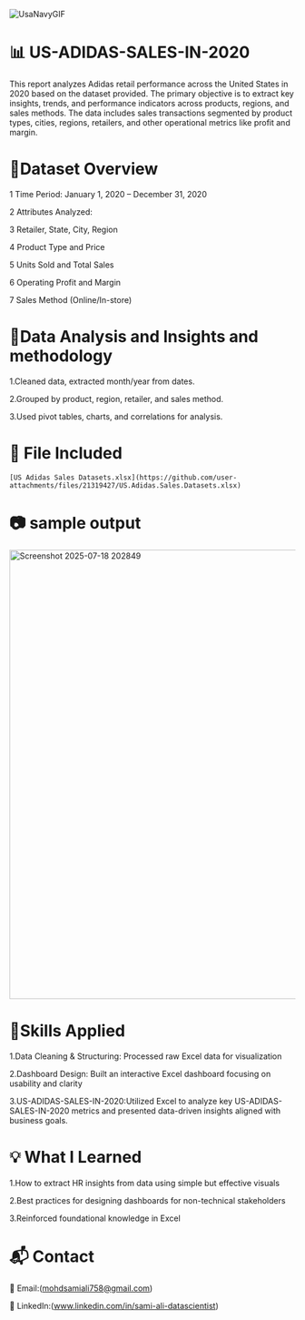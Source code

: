 ![UsaNavyGIF](https://github.com/user-attachments/assets/898a78d4-9c4d-44e8-93b6-113f81a11368)
# 📊 US-ADIDAS-SALES-IN-2020
This report analyzes Adidas retail performance across the United States in 2020 based on the dataset provided. The primary objective is to extract key insights, trends, and performance indicators across products, regions, and sales methods. The data includes sales transactions segmented by product types, cities, regions, retailers, and other operational metrics like profit and margin.
# 🔭Dataset Overview
1 Time Period: January 1, 2020 – December 31, 2020

2 Attributes Analyzed:

3 Retailer, State, City, Region

4 Product Type and Price

5 Units Sold and Total Sales

6 Operating Profit and Margin

7 Sales Method (Online/In-store)
# 👾Data Analysis and Insights and methodology
1.Cleaned data, extracted month/year from dates.

2.Grouped by product, region, retailer, and sales method.

3.Used pivot tables, charts, and correlations for analysis.
# 🧷 File Included
	[US Adidas Sales Datasets.xlsx](https://github.com/user-attachments/files/21319427/US.Adidas.Sales.Datasets.xlsx)
# 📷 sample output
<img width="1623" height="790" alt="Screenshot 2025-07-18 202849" src="https://github.com/user-attachments/assets/b7a47a68-d737-4995-b071-990580c36d39" />

# 🚀Skills Applied

1.Data Cleaning & Structuring: Processed raw Excel data for visualization

2.Dashboard Design: Built an interactive Excel dashboard focusing on usability and clarity

3.US-ADIDAS-SALES-IN-2020:Utilized Excel to analyze key US-ADIDAS-SALES-IN-2020 metrics and presented data-driven insights aligned with business goals.
# 💡 What I Learned
1.How to extract HR insights from data using simple but effective visuals

2.Best practices for designing dashboards for non-technical stakeholders

3.Reinforced foundational knowledge in Excel
# 📬 Contact
📧 Email:(mohdsamiali758@gmail.com)

🔗 LinkedIn:(www.linkedin.com/in/sami-ali-datascientist)
